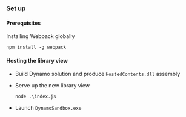 ### Set up
#### Prerequisites
Installing Webpack globally

    npm install -g webpack

#### Hosting the library view
- Build Dynamo solution and produce `HostedContents.dll` assembly
- Serve up the new library view

    `node .\index.js`

- Launch `DynamoSandbox.exe`
